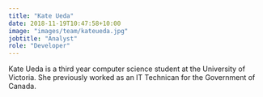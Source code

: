 ```yaml
---
title: "Kate Ueda"
date: 2018-11-19T10:47:58+10:00
image: "images/team/kateueda.jpg"
jobtitle: "Analyst"
role: "Developer"
---
```


Kate Ueda is a third year computer science student at the University of Victoria. She previously worked as an IT Technican for the Government of Canada.